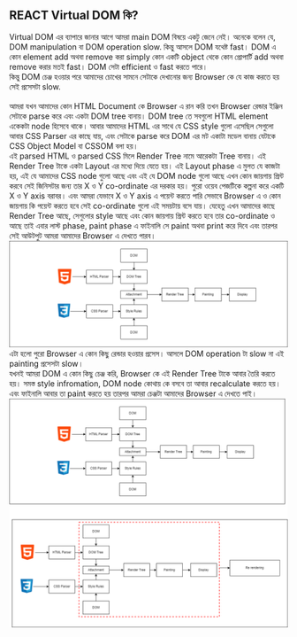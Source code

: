 ## REACT Virtual DOM কি?

Virtual DOM এর ব্যাপারে জানার আগে আমরা main DOM বিষয়ে একটু জেনে নেই। অনেকে বলেন যে, DOM manipulation বা DOM operation slow. কিন্তু আসলে DOM যথেষ্ট fast। DOM এ কোন element add অথবা remove করা simply কোন একটি object থেকে কোন প্রোপার্টি add অথবা remove করার মতই fast। DOM সেটা efficient ও fast করতে পারে।
<br/>
কিন্তু DOM চেঞ্জ হওয়ার পরে আমাদের চোখের সামনে সেটাকে দেখানোর জন্য Browser কে যে কাজ করতে হয় সেই প্রসেসটা slow.
<br/><br/>
আমরা যখন আমাদের কোন HTML Document কে Browser এ রান করি তখন Browser রেন্ডার ইঞ্জিন সেটাকে parse করে এবং একটা DOM tree বানায়। DOM tree তে সবগুলো HTML element একেকটা node হিসেবে থাকে। আবার আমাদের HTML এর সাথে যে CSS style গুলো এসেছিল সেগুলো আবার CSS Parser এর কাছে যায়, এবং সেটাকে parse করে DOM এর মট একাটা মডেল বানায় যেটাকে CSS Object Model বা CSSOM বলা হয়।
<br/>
এই parsed HTML ও parsed CSS মিলে Render Tree নামে আরেকটা Tree বানায়। এই Render Tree টাকে একটা Layout এর মধ্যে দিয়ে যেতে হয়। এই Layout phase এ মুলত যে কাজটা হয়, এই যে আমাদের CSS node গুলো আছে এবং এই যে DOM node গুলো আছে এখন কোন জায়গায় প্রিন্ট করবে সেই জিনিসটার জন্য তার X ও Y co-ordinate এর দরকার হয়। পুরো ওয়েব পেজটিকে কল্পনা করে একটি X ও Y axis বরাবর। এবং আমরা যেভাবে X ও Y axis এ পয়েন্ট করতে পারি সেভাবে Browser এ ও কোন জায়গায় কি পয়েন্ট করতে হবে সেই co-ordinate গুলো এই সময়টায় বসে যায়। যেহেতু এখন আমাদের কাছে Render Tree আছে, সেগুলোর style আছে এবং কোন জায়গায় প্রিন্ট করতে হবে তার co-ordinate ও আছে তাই এবার লাস্ট phase, paint phase এ ফাইনালি সে paint অথবা print করে দিবে এবং তারপর সেই আউটপুট আমরা আমাদের Browser এ দেখতে পারব।
![Browser Rendering HTML file!](../assets/virtual%20dom/browser%20render%20process.drawio.png)
<br/>
এটা হলো পুরো Browser এ কোন কিছু রেন্ডার হওয়ার প্রসেস। আসলে DOM operation টা slow না এই painting প্রসেসটা slow।
<br/>
যখনই আমরা DOM এ কোন কিছু চেঞ্জ করি, Browser কে এই Render Tree টাকে আবার তৈরি করতে হয়। সমস্ত style infromation, DOM node কোথায় কে বসবে তা আবার recalculate করতে হয়। এবং ফাইনালি আবার তা paint করতে হয় তারপর আমরা চেঞ্জটা আমাদের Browser এ দেখতে পাই।
![Browser Rendering HTML file!](../assets/virtual%20dom/re-render.png)
